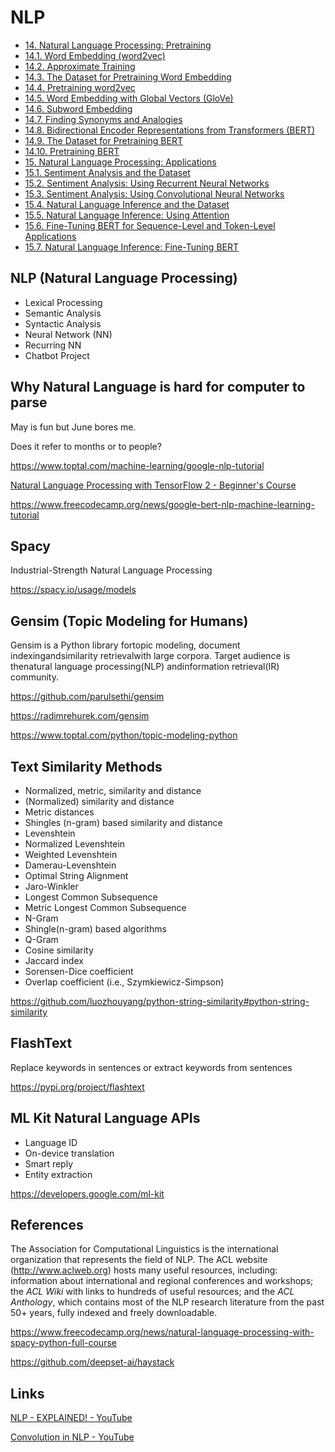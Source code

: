 # NLP

- [14. Natural Language Processing: Pretraining](https://d2l.ai/chapter_natural-language-processing-pretraining/index.html)
- [14.1. Word Embedding (word2vec)](https://d2l.ai/chapter_natural-language-processing-pretraining/word2vec.html)
- [14.2. Approximate Training](https://d2l.ai/chapter_natural-language-processing-pretraining/approx-training.html)
- [14.3. The Dataset for Pretraining Word Embedding](https://d2l.ai/chapter_natural-language-processing-pretraining/word-embedding-dataset.html)
- [14.4. Pretraining word2vec](https://d2l.ai/chapter_natural-language-processing-pretraining/word2vec-pretraining.html)
- [14.5. Word Embedding with Global Vectors (GloVe)](https://d2l.ai/chapter_natural-language-processing-pretraining/glove.html)
- [14.6. Subword Embedding](https://d2l.ai/chapter_natural-language-processing-pretraining/subword-embedding.html)
- [14.7. Finding Synonyms and Analogies](https://d2l.ai/chapter_natural-language-processing-pretraining/similarity-analogy.html)
- [14.8. Bidirectional Encoder Representations from Transformers (BERT)](https://d2l.ai/chapter_natural-language-processing-pretraining/bert.html)
- [14.9. The Dataset for Pretraining BERT](https://d2l.ai/chapter_natural-language-processing-pretraining/bert-dataset.html)
- [14.10. Pretraining BERT](https://d2l.ai/chapter_natural-language-processing-pretraining/bert-pretraining.html)
- [15. Natural Language Processing: Applications](https://d2l.ai/chapter_natural-language-processing-applications/index.html)
- [15.1. Sentiment Analysis and the Dataset](https://d2l.ai/chapter_natural-language-processing-applications/sentiment-analysis-and-dataset.html)
- [15.2. Sentiment Analysis: Using Recurrent Neural Networks](https://d2l.ai/chapter_natural-language-processing-applications/sentiment-analysis-rnn.html)
- [15.3. Sentiment Analysis: Using Convolutional Neural Networks](https://d2l.ai/chapter_natural-language-processing-applications/sentiment-analysis-cnn.html)
- [15.4. Natural Language Inference and the Dataset](https://d2l.ai/chapter_natural-language-processing-applications/natural-language-inference-and-dataset.html)
- [15.5. Natural Language Inference: Using Attention](https://d2l.ai/chapter_natural-language-processing-applications/natural-language-inference-attention.html)
- [15.6. Fine-Tuning BERT for Sequence-Level and Token-Level Applications](https://d2l.ai/chapter_natural-language-processing-applications/finetuning-bert.html)
- [15.7. Natural Language Inference: Fine-Tuning BERT](https://d2l.ai/chapter_natural-language-processing-applications/natural-language-inference-bert.html)

## NLP (Natural Language Processing)

- Lexical Processing
- Semantic Analysis
- Syntactic Analysis
- Neural Network (NN)
- Recurring NN
- Chatbot Project

## Why Natural Language is hard for computer to parse

May is fun but June bores me.

Does it refer to months or to people?

<https://www.toptal.com/machine-learning/google-nlp-tutorial>

[Natural Language Processing with TensorFlow 2 - Beginner's Course](https://www.youtube.com/watch?v=B2q5cRJvqI8)

<https://www.freecodecamp.org/news/google-bert-nlp-machine-learning-tutorial>

## Spacy

Industrial-Strength Natural Language Processing

<https://spacy.io/usage/models>

## Gensim (Topic Modeling for Humans)

Gensim is a Python library fortopic modeling, document indexingandsimilarity retrievalwith large corpora. Target audience is thenatural language processing(NLP) andinformation retrieval(IR) community.

<https://github.com/parulsethi/gensim>

<https://radimrehurek.com/gensim>

<https://www.toptal.com/python/topic-modeling-python>

## Text Similarity Methods

- Normalized, metric, similarity and distance
- (Normalized) similarity and distance
- Metric distances
- Shingles (n-gram) based similarity and distance
- Levenshtein
- Normalized Levenshtein
- Weighted Levenshtein
- Damerau-Levenshtein
- Optimal String Alignment
- Jaro-Winkler
- Longest Common Subsequence
- Metric Longest Common Subsequence
- N-Gram
- Shingle(n-gram) based algorithms
- Q-Gram
- Cosine similarity
- Jaccard index
- Sorensen-Dice coefficient
- Overlap coefficient (i.e., Szymkiewicz-Simpson)

<https://github.com/luozhouyang/python-string-similarity#python-string-similarity>

## FlashText

Replace keywords in sentences or extract keywords from sentences

<https://pypi.org/project/flashtext>

## ML Kit Natural Language APIs

- Language ID
- On-device translation
- Smart reply
- Entity extraction

<https://developers.google.com/ml-kit>

## References

The Association for Computational Linguistics is the international organization that represents the field of NLP. The ACL website (<http://www.aclweb.org>) hosts many useful resources, including: information about international and regional conferences and workshops; the *ACL Wiki* with links to hundreds of useful resources; and the *ACL Anthology*, which contains most of the NLP research literature from the past 50+ years, fully indexed and freely downloadable.

<https://www.freecodecamp.org/news/natural-language-processing-with-spacy-python-full-course>

<https://github.com/deepset-ai/haystack>

## Links

[NLP - EXPLAINED! - YouTube](https://www.youtube.com/watch?v=LIRwZDEMn2o)

[Convolution in NLP - YouTube](https://www.youtube.com/watch?v=AGWieLbom_g)
